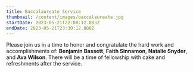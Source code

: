 ```yaml
---
title: Baccalaureate Service
thumbnail: /content/images/baccalaureate.jpg
startDate: 2023-05-21T22:00:12.883Z
endDate: 2023-05-21T23:30:12.888Z
---
```

Please join us in a time to honor and congratulate the hard work and accomplishments of: **Benjamin Bassett**, **Faith Sinnamon**, **Natalie Snyder**, and **Ava Wilson**. There will be a time of fellowship with cake and refreshments after the service.